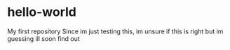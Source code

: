 # hello-world
My first repository
Since im just testing this, im unsure if this is right but im guessing ill soon find out
